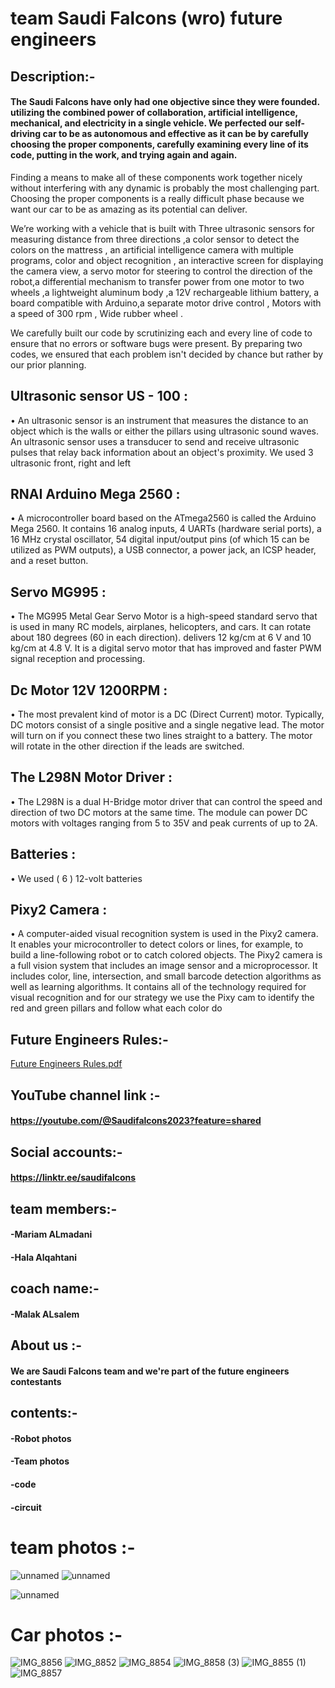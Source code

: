 # team Saudi Falcons (wro) future engineers
## Description:-
#### The Saudi Falcons have only had one objective since they were founded. utilizing the combined power of collaboration, artificial intelligence, mechanical, and electricity in a single vehicle. We perfected our self-driving car to be as autonomous and effective as it can be by carefully choosing the proper components, carefully examining every line of its code, putting in the work, and trying again and again.

Finding a means to make all of these components work together nicely without interfering with any dynamic is probably the most challenging part. Choosing the proper components is a really difficult phase because we want our car to be as amazing as its potential can deliver.

We’re working with a vehicle that is built with Three ultrasonic sensors for measuring distance from three directions ,a color sensor to detect the colors on the mattress , an artificial intelligence camera with multiple programs, color and object recognition , an interactive screen for displaying the camera view, a servo motor for steering to control the direction of the robot,a differential mechanism to transfer power from one motor to two wheels ,a lightweight aluminum body ,a 12V rechargeable lithium battery, a board compatible with Arduino,a separate motor drive control , Motors with a speed of 300 rpm , Wide rubber wheel .

We carefully built our code by scrutinizing each and every line of code to ensure that no errors or software bugs were present. By preparing two codes, we ensured that each problem isn't decided by chance but rather by our prior planning.

## Ultrasonic sensor US - 100 :
•	An ultrasonic sensor is an instrument that measures the distance to an object which is the walls or either the pillars using ultrasonic sound waves. An ultrasonic sensor uses a transducer to send and receive ultrasonic pulses that relay back information about an object's proximity. We used 3 ultrasonic front, right and left




## RNAI Arduino Mega 2560 :
•	A microcontroller board based on the ATmega2560 is called the Arduino Mega 2560. It contains 16 analog inputs, 4 UARTs (hardware serial ports), a 16 MHz crystal oscillator, 54 digital input/output pins (of which 15 can be utilized as PWM outputs), a USB connector, a power jack, an ICSP header, and a reset button.



## Servo MG995 :
•	The MG995 Metal Gear Servo Motor is a high-speed standard servo that is used in many RC models, airplanes, helicopters, and cars. It can rotate about 180 degrees (60 in each direction). delivers 12 kg/cm at 6 V and 10 kg/cm at 4.8 V. It is a digital servo motor that has improved and faster PWM signal reception and processing.



## Dc Motor 12V 1200RPM :
•	The most prevalent kind of motor is a DC (Direct Current) motor. Typically, DC motors consist of a single positive and a single negative lead. The motor will turn on if you connect these two lines straight to a battery. The motor will rotate in the other direction if the leads are switched.




## The L298N Motor Driver :
•	The L298N is a dual H-Bridge motor driver that can control the speed and direction of two DC motors at the same time. The module can power DC motors with voltages ranging from 5 to 35V and peak currents of up to 2A. 



## Batteries :
•	 We used ( 6 ) 12-volt batteries


## Pixy2 Camera :

•	A computer-aided visual recognition system is used in the Pixy2 camera. It enables your microcontroller to detect colors or lines, for example, to build a line-following robot or to catch colored objects. The Pixy2 camera is a full vision system that includes an image sensor and a microprocessor. It includes color, line, intersection, and small barcode detection algorithms as well as learning algorithms. It contains all of the technology required for visual recognition and for our strategy we use the Pixy cam to identify the red and green pillars and follow what each color do


## Future Engineers Rules:-
[Future Engineers Rules.pdf](https://github.com/Saudi-falcons/saudi-falcons2023/files/12505690/Future.Engineers.Rules.pdf)

## YouTube channel link :-
#### https://youtube.com/@Saudifalcons2023?feature=shared
## Social accounts:-
#### https://linktr.ee/saudifalcons

## team members:-

#### -Mariam ALmadani
#### -Hala Alqahtani
## coach name:-
#### -Malak ALsalem
## About us :-

#### We are Saudi Falcons team and we're part of the future engineers contestants

## contents:-

#### -Robot photos
#### -Team photos
#### -code
#### -circuit

# team photos :-
![unnamed](https://github.com/Saudi-falcons/saudi-falcons2023/assets/143476751/77eb336f-dd79-4c4b-b062-11864662ac5e)
![unnamed](https://github.com/Saudi-falcons/saudi-falcons2023/assets/143476751/f11bec92-36e9-468c-b3ad-4cbb5f66edc7)

![unnamed](https://github.com/Saudi-falcons/saudi-falcons2023/assets/143476751/3f49782f-579d-4173-b2ef-a866ff23b103)
# Car photos :-
![IMG_8856](https://github.com/Saudi-falcons/saudi-falcons2023/assets/143476751/8b8fff57-1209-4c5f-aa48-68a87fd172f2)
![IMG_8852](https://github.com/Saudi-falcons/saudi-falcons2023/assets/143476751/b7603688-7ce3-476e-b7fc-969058392c54)
![IMG_8854](https://github.com/Saudi-falcons/saudi-falcons2023/assets/143476751/d91b0d69-5d44-428f-99dd-dc62b31e3986)
![IMG_8858 (3)](https://github.com/Saudi-falcons/saudi-falcons2023/assets/143476751/9c865071-391e-47ad-be18-249426d512a6)
![IMG_8855 (1)](https://github.com/Saudi-falcons/saudi-falcons2023/assets/143476751/06c625ec-0f1d-4851-9af3-4562f1401d9a)
![IMG_8857](https://github.com/Saudi-falcons/saudi-falcons2023/assets/143476751/89bb8c56-ad8f-4eec-b590-d971d514b6c7)
